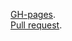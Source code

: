 [GH-pages](https://vitaliybaryliuk.github.io/starwarsapi-react/).
<br>
[Pull request](https://github.com/VitaliyBaryliuk/starwarsapi-react/pull/2/files).

